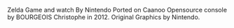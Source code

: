 Zelda Game and watch By Nintendo
Ported on Caanoo Opensource console by BOURGEOIS Christophe in 2012.
Original Graphics by Nintendo.

